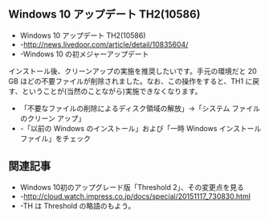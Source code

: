 ## Windows 10 アップデート TH2(10586)

* Windows 10 アップデート TH2(10586)
* -http://news.livedoor.com/article/detail/10835604/
* -Windows 10 の初メジャーアップデート

インストール後、クリーンアップの実施を推奨したいです。手元の環境だと 20 GB ほどの不要ファイルが削除されました。なお、この操作をすると、TH1 に戻す、ということが(当然のことながら)実施できなくなります。
* 「不要なファイルの削除によるディスク領域の解放」->「システム ファイルのクリーン アップ」
* -「以前の Windows のインストール」および「一時 Windows インストール ファイル」をチェック


## 関連記事

* Windows 10初のアップグレード版「Threshold 2」、その変更点を見る
* -http://cloud.watch.impress.co.jp/docs/special/20151117_730830.html
* -TH は Threshold の略語のもよう。

